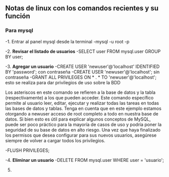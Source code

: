 ## Notas de linux con los comandos recientes y su función

### Para mysql
-1. Entrar al panel mysql desde la terminal
-mysql -u root -p


-2. **Revisar el listado de usuarios** 
-SELECT user FROM mysql.user GROUP BY user;


-3. **Agregar un usuario** 
-CREATE USER 'newuser'@'localhost' IDENTIFIED BY 'password'; con contraseña
-CREATE USER 'newuser'@'localhost'; sin contraseña
-GRANT ALL PRIVILEGES ON * . * TO 'newuser'@'localhost'; esto se realiza para dar privilegios de uso sobre la BDD

Los asteriscos en este comando se refieren a la base de datos y la tabla (respectivamente) a los que pueden acceder.
Este comando específico permite al usuario leer, editar, ejecutar y realizar todas las tareas en todas las bases de datos y tablas.
Tenga en cuenta que en este ejemplo estamos otorgando a newuser acceso de root completo a todo en nuestra base de datos.
Si bien esto es útil para explicar algunos conceptos de MySQL, puede ser poco práctico para la mayoría de casos de uso y podría poner la seguridad de su base de datos en alto riesgo.
Una vez que haya finalizado los permisos que desea configurar para sus nuevos usuarios, asegúrese siempre de volver a cargar todos los privilegios.

-FLUSH PRIVILEGES;

-4. **Eliminar un usuario**
-DELETE FROM mysql.user WHERE user = 'usuario';


5. 
